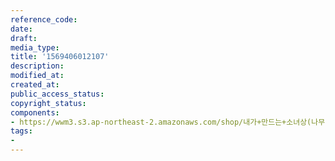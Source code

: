 ```yaml
---
reference_code: 
date: 
draft: 
media_type: 
title: '1569406012107'
description: 
modified_at: 
created_at: 
public_access_status: 
copyright_status: 
components:
- https://wwm3.s3.ap-northeast-2.amazonaws.com/shop/내가+만드는+소녀상(나무)/나무소녀상/소녀상/1569406012107.jpg
tags:
- 
---
```

